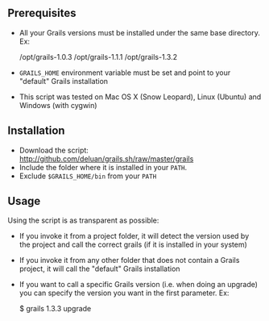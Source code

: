 Prerequisites
-------------

* All your Grails versions must be installed under the same base directory. Ex:

    /opt/grails-1.0.3
    /opt/grails-1.1.1
    /opt/grails-1.3.2

* `GRAILS_HOME` environment variable must be set and point to your "default" Grails installation
* This script was tested on Mac OS X (Snow Leopard), Linux (Ubuntu) and Windows (with cygwin)

Installation
------------

* Download the script: http://github.com/deluan/grails.sh/raw/master/grails
* Include the folder where it is installed in your `PATH`. 
* Exclude `$GRAILS_HOME/bin` from your `PATH`

Usage
-----

Using the script is as transparent as possible:

* If you invoke it from a project folder, it will detect the version used by the project and call the correct grails (if it is installed in your system)
* If you invoke it from any other folder that does not contain a Grails project, it will call the "default" Grails installation
* If you want to call a specific Grails version (i.e. when doing an upgrade) you can specify the version you want in the first parameter. Ex:

    $ grails 1.3.3 upgrade

